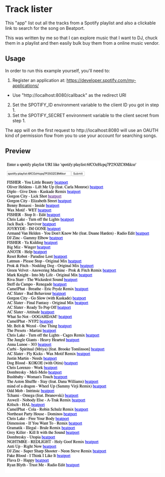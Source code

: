 # Track lister

This "app" list out all the tracks from a Spotify playlist and also a clickable link to search for the song on Beatport. 

This was written by me so that I can explore music that I want to DJ, chuck them in a playlist and then easily bulk buy 
them from a online music vendor.  

## Usage

In order to run this example yourself, you'll need to:

1. Register an application at: https://developer.spotify.com/my-applications/
  - Use "http://localhost:8080/callback" as the redirect URI
2. Set the SPOTIFY_ID environment variable to the client ID you got in step 1.
3. Set the SPOTIFY_SECRET environment variable to the client secret from step 1.

The app will on the first request to http://localhost:8080 will use an OAUTH kind of permission flow
from you to use your account for searching songs.

## Preview

![example.png](./docs/example.png)



